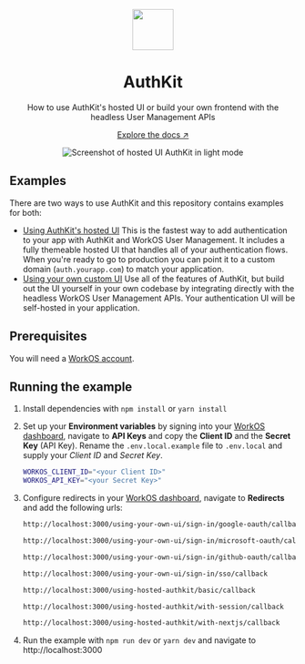 <p align="center">
    <img src="https://github.com/workos/authkit/assets/896475/9fa7a91e-f5a8-4922-96fb-20a7b478d075" width="72" />
    <h1 align="center">AuthKit</h1>
    <p align="center">How to use AuthKit's hosted UI or build your own frontend with the headless User Management APIs</p>    
    <p align="center"><a href="https://workos.com/docs/user-management">Explore the docs ↗</a></strong></p>    
</p>

<p align="center">  
  <img alt="Screenshot of hosted UI AuthKit in light mode" src="https://github.com/workos/authkit/assets/108872335/200931ff-51fc-4825-894d-696dd17b88f6">
</p>

## Examples

There are two ways to use AuthKit and this repository contains examples for both:

- [Using AuthKit's hosted UI](./src/app/using-hosted-authkit)
  This is the fastest way to add authentication to your app with AuthKit and WorkOS User Management. It includes a fully themeable hosted UI that handles all of your authentication flows. When you're ready to go to production you can point it to a custom domain (`auth.yourapp.com`) to match your application.
- [Using your own custom UI](./src/app/using-your-own-ui)
  Use all of the features of AuthKit, but build out the UI yourself in your own codebase by integrating directly with the headless WorkOS User Management APIs. Your authentication UI will be self-hosted in your application.

## Prerequisites

You will need a [WorkOS account](https://dashboard.workos.com/signup).

## Running the example

1. Install dependencies with `npm install` or `yarn install`
2. Set up your **Environment variables** by signing into your [WorkOS dashboard](https://dashboard.workos.com), navigate to **API Keys** and copy the **Client ID** and the **Secret Key** (API Key).
   Rename the `.env.local.example` file to `.env.local` and supply your _Client ID_ and _Secret Key_.

   ```bash
   WORKOS_CLIENT_ID="<your Client ID>"
   WORKOS_API_KEY="<your Secret Key>"
   ```

3. Configure redirects in your [WorkOS dashboard](https://dashboard.workos.com), navigate to **Redirects** and add the following urls:

   ```bash
   http://localhost:3000/using-your-own-ui/sign-in/google-oauth/callback
   ```

   ```bash
   http://localhost:3000/using-your-own-ui/sign-in/microsoft-oauth/callback
   ```

   ```bash
   http://localhost:3000/using-your-own-ui/sign-in/github-oauth/callback
   ```

   ```bash
   http://localhost:3000/using-your-own-ui/sign-in/sso/callback
   ```

   ```bash
   http://localhost:3000/using-hosted-authkit/basic/callback
   ```

   ```bash
   http://localhost:3000/using-hosted-authkit/with-session/callback
   ```

   ```bash
   http://localhost:3000/using-hosted-authkit/with-nextjs/callback
   ```

4. Run the example with `npm run dev` or `yarn dev` and navigate to http://localhost:3000
